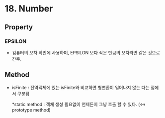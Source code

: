 # 18. Number

## Property

### EPSILON
 -  컴퓨터의 오차 확인에 사용하며, EPSILON 보다 작은 만큼의 오차라면 같은 것으로 간주.

## Method

- isFinite : 전역객체에 있는 isFinite와 비교하면 형변환이 일어나지 않는 다는 점에서 구분됨 
  
    *static method : 객체 생성 필요없이 언제든지 그냥 호출 할 수 있다. (↔ prototype method)
 